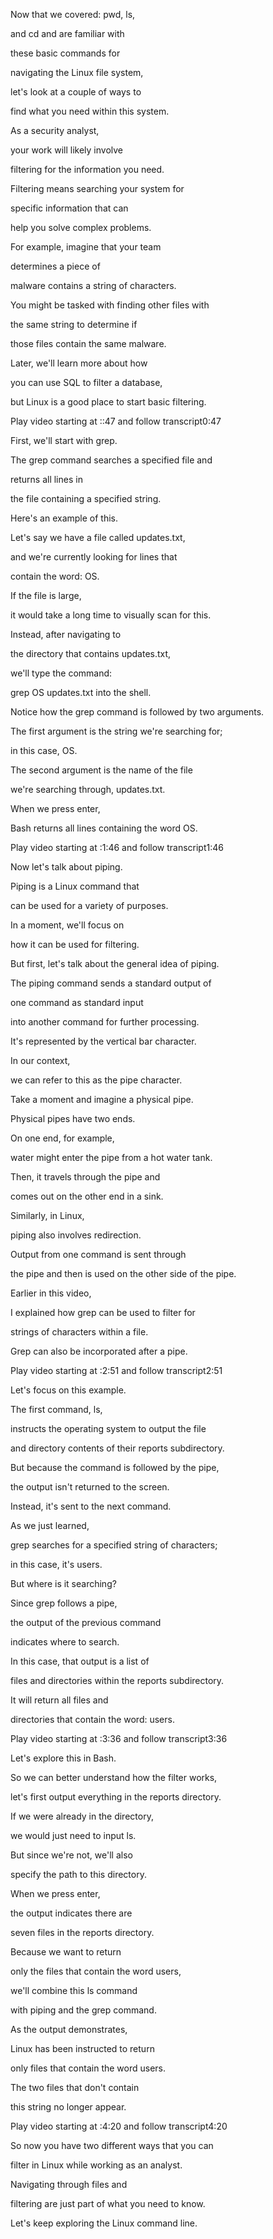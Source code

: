 Now that we covered: pwd, ls, 

and cd and are familiar with 

these basic commands for 

navigating the Linux file system, 

let's look at a couple of ways to 

find what you need within this system. 

As a security analyst, 

your work will likely involve 

filtering for the information you need. 

Filtering means searching your system for 

specific information that can 

help you solve complex problems. 

For example, imagine that your team 

determines a piece of 

malware contains a string of characters. 

You might be tasked with finding other files with 

the same string to determine if 

those files contain the same malware. 

Later, we'll learn more about how 

you can use SQL to filter a database, 

but Linux is a good place to start basic filtering.

Play video starting at ::47 and follow transcript0:47

First, we'll start with grep. 

The grep command searches a specified file and 

returns all lines in 

the file containing a specified string. 

Here's an example of this. 

Let's say we have a file called updates.txt, 

and we're currently looking for lines that 

contain the word: OS. 

If the file is large, 

it would take a long time to visually scan for this. 

Instead, after navigating to 

the directory that contains updates.txt, 

we'll type the command: 

grep OS updates.txt into the shell. 

Notice how the grep command is followed by two arguments. 

The first argument is the string we're searching for; 

in this case, OS. 

The second argument is the name of the file 

we're searching through, updates.txt. 

When we press enter, 

Bash returns all lines containing the word OS.

Play video starting at :1:46 and follow transcript1:46

Now let's talk about piping. 

Piping is a Linux command that 

can be used for a variety of purposes. 

In a moment, we'll focus on 

how it can be used for filtering. 

But first, let's talk about the general idea of piping. 

The piping command sends a standard output of 

one command as standard input 

into another command for further processing. 

It's represented by the vertical bar character. 

In our context, 

we can refer to this as the pipe character. 

Take a moment and imagine a physical pipe. 

Physical pipes have two ends. 

On one end, for example, 

water might enter the pipe from a hot water tank. 

Then, it travels through the pipe and 

comes out on the other end in a sink. 

Similarly, in Linux, 

piping also involves redirection. 

Output from one command is sent through 

the pipe and then is used on the other side of the pipe. 

Earlier in this video, 

I explained how grep can be used to filter for 

strings of characters within a file. 

Grep can also be incorporated after a pipe.

Play video starting at :2:51 and follow transcript2:51

Let's focus on this example. 

The first command, ls, 

instructs the operating system to output the file 

and directory contents of their reports subdirectory. 

But because the command is followed by the pipe, 

the output isn't returned to the screen. 

Instead, it's sent to the next command. 

As we just learned, 

grep searches for a specified string of characters; 

in this case, it's users. 

But where is it searching? 

Since grep follows a pipe, 

the output of the previous command 

indicates where to search. 

In this case, that output is a list of 

files and directories within the reports subdirectory. 

It will return all files and 

directories that contain the word: users.

Play video starting at :3:36 and follow transcript3:36

Let's explore this in Bash. 

So we can better understand how the filter works, 

let's first output everything in the reports directory. 

If we were already in the directory, 

we would just need to input ls. 

But since we're not, we'll also 

specify the path to this directory. 

When we press enter, 

the output indicates there are 

seven files in the reports directory. 

Because we want to return 

only the files that contain the word users, 

we'll combine this ls command 

with piping and the grep command. 

As the output demonstrates, 

Linux has been instructed to return 

only files that contain the word users. 

The two files that don't contain 

this string no longer appear.

Play video starting at :4:20 and follow transcript4:20

So now you have two different ways that you can 

filter in Linux while working as an analyst. 

Navigating through files and 

filtering are just part of what you need to know. 

Let's keep exploring the Linux command line.